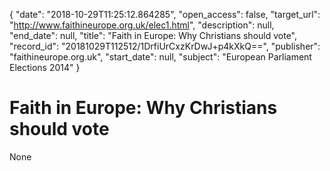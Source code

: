 {
  "date": "2018-10-29T11:25:12.864285", 
  "open_access": false, 
  "target_url": "http://www.faithineurope.org.uk/elec1.html", 
  "description": null, 
  "end_date": null, 
  "title": "Faith in Europe: Why Christians should vote", 
  "record_id": "20181029T112512/1DrfiUrCxzKrDwJ+p4kXkQ==", 
  "publisher": "faithineurope.org.uk", 
  "start_date": null, 
  "subject": "European Parliament Elections 2014"
}

# Faith in Europe: Why Christians should vote

None